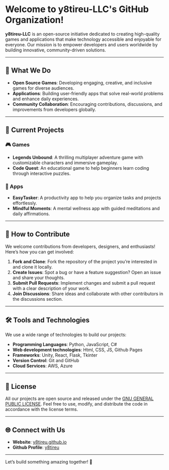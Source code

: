 # Welcome to y8tireu-LLC's GitHub Organization!

**y8tireu-LLC** is an open-source initiative dedicated to creating high-quality games and applications that make technology accessible and enjoyable for everyone. Our mission is to empower developers and users worldwide by building innovative, community-driven solutions.

---

## 🌟 What We Do

- **Open Source Games**: Developing engaging, creative, and inclusive games for diverse audiences.
- **Applications**: Building user-friendly apps that solve real-world problems and enhance daily experiences.
- **Community Collaboration**: Encouraging contributions, discussions, and improvements from developers globally.

---

## 🚀 Current Projects

### 🎮 Games
- **Legends Unbound**: A thrilling multiplayer adventure game with customizable characters and immersive gameplay.
- **Code Quest**: An educational game to help beginners learn coding through interactive puzzles.

### 📱 Apps
- **EasyTasker**: A productivity app to help you organize tasks and projects effortlessly.
- **Mindful Moments**: A mental wellness app with guided meditations and daily affirmations.

---

## 🤝 How to Contribute

We welcome contributions from developers, designers, and enthusiasts! Here’s how you can get involved:

1. **Fork and Clone**: Fork the repository of the project you’re interested in and clone it locally.
2. **Create Issues**: Spot a bug or have a feature suggestion? Open an issue and share your thoughts.
3. **Submit Pull Requests**: Implement changes and submit a pull request with a clear description of your work.
4. **Join Discussions**: Share ideas and collaborate with other contributors in the discussions section.

---

## 🛠️ Tools and Technologies

We use a wide range of technologies to build our projects:
- **Programming Languages**: Python, JavaScript, C#
- **Web development technologies**: Html, CSS, JS, Github Pages
- **Frameworks**: Unity, React, Flask, Tkinter
- **Version Control**: Git and GitHub
- **Cloud Services**: AWS, Azure

---

## 📜 License

All our projects are open source and released under the [GNU GENERAL PUBLIC LICENSE](LICENSE). Feel free to use, modify, and distribute the code in accordance with the license terms.

---

## 🌐 Connect with Us

- **Website**: [y8tireu.github.io](https://y8tireu.github.io)
- **Github Profile**: [y8tireu](https://github.com/y8tireu)
---

Let’s build something amazing together! 🎉

